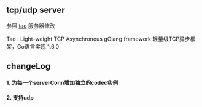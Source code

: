 ## tcp/udp server

 参照 [tao](https://github.com/leesper/tao.git) 服务器修改
 
 Tao : Light-weight TCP Asynchronous gOlang framework 轻量级TCP异步框架，Go语言实现 1.6.0
 


## changeLog

#### 1. 为每一个serverConn增加独立的codec实例
#### 2. 支持udp


